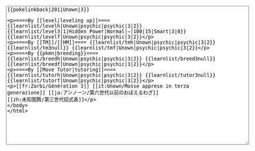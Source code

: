 </p><textarea readonly="" accesskey="," id="wpTextbox1" cols="80" rows="25" style="" class="mw-editfont-monospace" lang="en" dir="ltr" name="wpTextbox1">{{pokelinkback|201|Unown|3}}

====By [[level|leveling up]]====
{{learnlist/levelh|Unown|psychic|psychic|3|2}}
{{learnlist/level3|1|Hidden Power|Normal|—|100|15|Smart|3|0}}
{{learnlist/levelf|Unown|psychic|psychic|3|2}}

====By [[TM]]/[[HM]]====
{{learnlist/tmh|Unown|psychic|psychic|3|2}}
{{learnlist/tm3null}}
{{learnlist/tmf|Unown|psychic|psychic|3|2}}

====By {{pkmn|breeding}}====
{{learnlist/breedh|Unown|psychic|psychic|3|2}}
{{learnlist/breed3null}}
{{learnlist/breedf|Unown|psychic|psychic|3|2}}

====By [[Move Tutor|tutoring]]====
{{learnlist/tutorh|Unown|psychic|psychic|3|2}}
{{learnlist/tutor3null}}
{{learnlist/tutorf|Unown|psychic|psychic|3|2}}

[[fr:Zarbi/Génération 3]]
[[it:Unown/Mosse apprese in terza generazione]]
[[ja:アンノーン/第六世代以前のおぼえるわざ]]
[[zh:未知图腾/第三世代招式表]]
